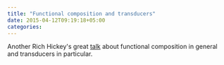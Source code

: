 ```yaml
---
title: "Functional composition and transducers"
date: 2015-04-12T09:19:18+05:00
categories: 
---
```

Another Rich Hickey's great [talk](http://www.youtube.com/watch?v=6mTbuzafcII "transducers") about functional composition in general and transducers in particular.
